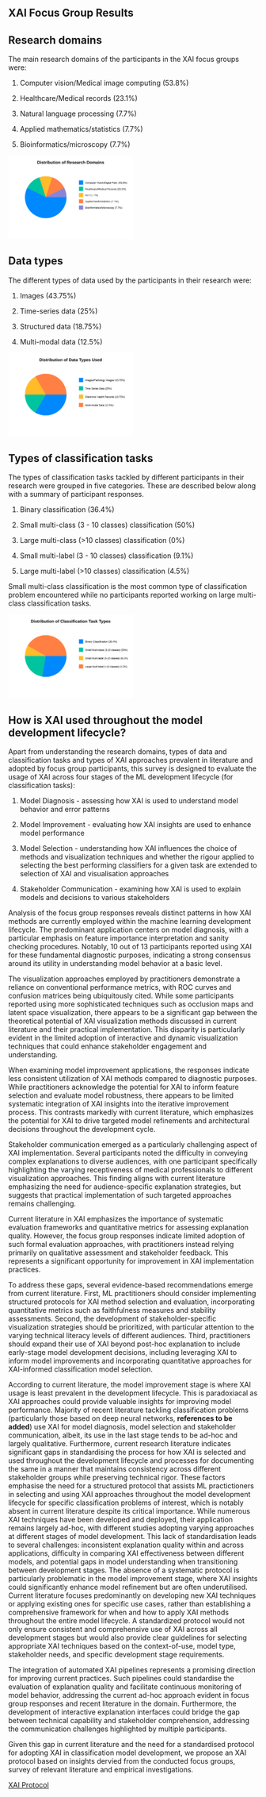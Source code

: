 ## XAI Focus Group Results

## Research domains

The main research domains of the participants in the XAI focus groups were: 

1) Computer vision/Medical image computing (53.8%)

2) Healthcare/Medical records (23.1%)

3) Natural language processing (7.7%)

4) Applied mathematics/statistics (7.7%)

5) Bioinformatics/microscopy (7.7%)

<img src="research-domains-pie-svg-adjusted.svg" width="50%">

## Data types

The different types of data used by the participants in their research were:

1) Images (43.75%)

2) Time-series data (25%)

3) Structured data (18.75%)

4) Multi-modal data (12.5%)

<img src="data-types-pie-svg.svg" width="50%">


## Types of classification tasks

The types of classification tasks tackled by different participants in their research were grouped in five categories. These are described below along with a summary of participant responses.

1) Binary classification (36.4%)

2) Small multi-class (3 - 10 classes) classification (50%)

3) Large multi-class (>10 classes) classification (0%)

4) Small multi-label (3 - 10 classes) classification (9.1%)

5) Large multi-label (>10 classes) classification (4.5%)

Small multi-class classification is the most common type of classification problem encountered while no participants reported working on large multi-class classification tasks.

<img src="classification-types-pie-svg.svg" width="50%">


## How is XAI used throughout the model development lifecycle?

Apart from understanding the research domains, types of data and classification tasks and types of XAI approaches prevalent in literature and adopted by focus group participants, this survey is designed to evaluate the usage of XAI across four stages of the ML development lifecycle (for classification tasks):

1) Model Diagnosis - assessing how XAI is used to understand model behavior and error patterns

2) Model Improvement - evaluating how XAI insights are used to enhance model performance

3) Model Selection - understanding how XAI influences the choice of methods and visualization techniques and whether the rigour applied to selecting the best performing classifiers for a given task are extended to selection of XAI and visualisation approaches

4) Stakeholder Communication - examining how XAI is used to explain models and decisions to various stakeholders

Analysis of the focus group responses reveals distinct patterns in how XAI methods are currently employed within the machine learning development lifecycle. The predominant application centers on model diagnosis, with a particular emphasis on feature importance interpretation and sanity checking procedures. Notably, 10 out of 13 participants reported using XAI for these fundamental diagnostic purposes, indicating a strong consensus around its utility in understanding model behavior at a basic level.

The visualization approaches employed by practitioners demonstrate a reliance on conventional performance metrics, with ROC curves and confusion matrices being ubiquitously cited. While some participants reported using more sophisticated techniques such as occlusion maps and latent space visualization, there appears to be a significant gap between the theoretical potential of XAI visualization methods discussed in current literature and their practical implementation. This disparity is particularly evident in the limited adoption of interactive and dynamic visualization techniques that could enhance stakeholder engagement and understanding.

When examining model improvement applications, the responses indicate less consistent utilization of XAI methods compared to diagnostic purposes. While practitioners acknowledge the potential for XAI to inform feature selection and evaluate model robustness, there appears to be limited systematic integration of XAI insights into the iterative improvement process. This contrasts markedly with current literature, which emphasizes the potential for XAI to drive targeted model refinements and architectural decisions throughout the development cycle.

Stakeholder communication emerged as a particularly challenging aspect of XAI implementation. Several participants noted the difficulty in conveying complex explanations to diverse audiences, with one participant specifically highlighting the varying receptiveness of medical professionals to different visualization approaches. This finding aligns with current literature emphasizing the need for audience-specific explanation strategies, but suggests that practical implementation of such targeted approaches remains challenging.

Current literature in XAI emphasizes the importance of systematic evaluation frameworks and quantitative metrics for assessing explanation quality. However, the focus group responses indicate limited adoption of such formal evaluation approaches, with practitioners instead relying primarily on qualitative assessment and stakeholder feedback. This represents a significant opportunity for improvement in XAI implementation practices.

To address these gaps, several evidence-based recommendations emerge from current literature. First, ML practitioners should consider implementing structured protocols for XAI method selection and evaluation, incorporating quantitative metrics such as faithfulness measures and stability assessments. Second, the development of stakeholder-specific visualization strategies should be prioritized, with particular attention to the varying technical literacy levels of different audiences. Third, practitioners should expand their use of XAI beyond post-hoc explanation to include early-stage model development decisions, including leveraging XAI to inform model improvements and incorporating quantitative approaches for XAI-informed classification model selection.

According to current literature, the model improvement stage is where XAI usage is least prevalent in the development lifecycle. This is paradoxiacal as XAI approaches could provide valuable insights for improving model performance. Majority of recent literature tackling classification problems (particularly those based on deep neural networks, __references to be added__) use XAI for model diagnosis, model selection and stakeholder communication, albeit, its use in the last stage tends to be ad-hoc and largely qualitative. Furthermore, current research literature indicates significant gaps in standardising the process for how XAI is selected and used throughout the development lifecycle and processes for documenting the same in a manner that maintains consistency across different stakeholder groups while preserving technical rigor. These factors emphasise the need for a structured protocol that assists ML practictioners in selecting and using XAI approaches throughout the model development lifecycle for specific classification problems of interest, which is notably absent in current literature despite its critical importance. While numerous XAI techniques have been developed and deployed, their application remains largely ad-hoc, with different studies adopting varying approaches at different stages of model development. This lack of standardisation leads to several challenges: inconsistent explanation quality within and across applications, difficulty in comparing XAI effectiveness between different models, and potential gaps in model understanding when transitioning between development stages. The absence of a systematic protocol is particularly problematic in the model improvement stage, where XAI insights could significantly enhance model refinement but are often underutilised. Current literature focuses predominantly on developing new XAI techniques or applying existing ones for specific use cases, rather than establishing a comprehensive framework for when and how to apply XAI methods throughout the entire model lifecycle. A standardized protocol would not only ensure consistent and comprehensive use of XAI across all development stages but would also provide clear guidelines for selecting appropriate XAI techniques based on the context-of-use, model type, stakeholder needs, and specific development stage requirements.

The integration of automated XAI pipelines represents a promising direction for improving current practices. Such pipelines could standardise the evaluation of explanation quality and facilitate continuous monitoring of model behavior, addressing the current ad-hoc approach evident in focus group responses and recent literature in the domain. Furthermore, the development of interactive explanation interfaces could bridge the gap between technical capability and stakeholder comprehension, addressing the communication challenges highlighted by multiple participants.

Given this gap in current literature and the need for a standardised protocol for adopting XAI in classification model development, we propose an XAI protocol based on insights dervied from the conducted focus groups, survey of relevant literature and empirical investigations.

[XAI Protocol](./XAI-protocol.md)

